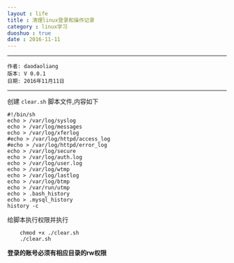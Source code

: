 ```yaml
---
layout : life
title : 清理linux登录和操作记录
category : linux学习
duoshuo : true
date : 2016-11-11
---
```



******

	作者: daodaoliang
	版本: V 0.0.1
	日期: 2016年11月11日

<!-- more -->

*******

创建 `clear.sh` 脚本文件,内容如下

```
#!/bin/sh
echo > /var/log/syslog
echo > /var/log/messages
echo > /var/log/xferlog
#echo > /var/log/httpd/access_log
#echo > /var/log/httpd/error_log
echo > /var/log/secure
echo > /var/log/auth.log
echo > /var/log/user.log
echo > /var/log/wtmp
echo > /var/log/lastlog
echo > /var/log/btmp
echo > /var/run/utmp
echo > .bash_history
echo > .mysql_history
history -c
```

给脚本执行权限并执行

```
	chmod +x ./clear.sh
	./clear.sh
```

**登录的账号必须有相应目录的rw权限**